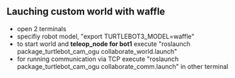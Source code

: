 ## Lauching custom world with waffle
- open 2 terminals
- specifiy robot model, "export TURTLEBOT3_MODEL=waffle"
- to start world and <b>teleop_node for bot1</b> execute "roslaunch package_turtlebot_cam_ogu collaborate_world.launch"
- for running communication via TCP execute "roslaunch package_turtlebot_cam_ogu collaborate_comm.launch" in other terminal